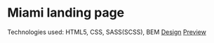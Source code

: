 # Miami landing page
Technologies used: HTML5, CSS, SASS(SCSS), BEM
[Design](https://www.figma.com/file/nHz8bflIwJaWP3P99vKTH5/miami_home_new?node-id=0%3A2)
[Preview](https://annaharshyna.github.io/miami-landing/)
